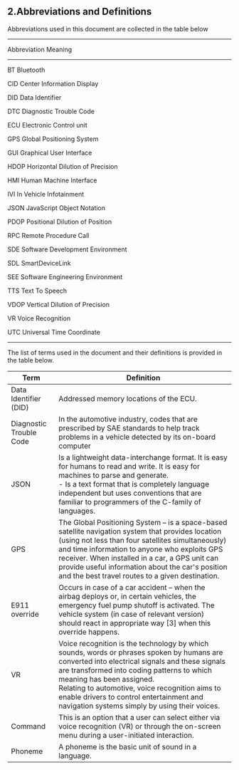 ## 2.Abbreviations and Definitions
Abbreviations used in this document are collected in the table below

---------------------------------------------------------
Abbreviation     Meaning
------------     ----------------------------------------  
BT               Bluetooth

CID              Center Information Display

DID              Data Identifier

DTC              Diagnostic Trouble Code

ECU              Electronic Control unit

GPS              Global Positioning System

GUI              Graphical User Interface

HDOP             Horizontal Dilution of Precision

HMI              Human Machine Interface

IVI              In Vehicle Infotainment

JSON             JavaScript Object Notation

PDOP             Positional Dilution of Position

RPC              Remote Procedure Call

SDE              Software Development Environment

SDL              SmartDeviceLink

SEE              Software Engineering Environment

TTS              Text To Speech

VDOP             Vertical Dilution of Precision

VR               Voice Recognition

UTC              Universal Time Coordinate

------------------------------------------------------------


The list of terms used in the document and their definitions is provided in the table below. 

| **Term** | **Definition**                                                                                              |
|------------------|-----------------------------------------------------------------------------------------------------|
| Data Identifier (DID)       | Addressed memory locations of the ECU.                                |
| Diagnostic Trouble Code     | In the automotive industry, codes that are prescribed by SAE standards to help track problems in a vehicle detected by its on-board computer                                                                   |
| JSON                        | Is a lightweight data-interchange format. It is easy for humans to read and write. It is easy for machines to parse and generate.<br>- Is a text format that is completely language independent but uses conventions that are familiar to programmers of the C-family of languages.|
| GPS                         | The Global Positioning System – is a space-based satellite navigation system that provides location (using not less than four satellites simultaneously) and time information to anyone who exploits GPS receiver. When installed in a car, a GPS unit can provide useful information about the car's position and the best travel routes to a given destination.|
|E911 override                | Occurs in case of a car accident – when the airbag deploys or, in certain vehicles, the emergency fuel pump shutoff is activated. The vehicle system (in case of relevant version) should react in appropriate way [3] when this override happens.|
| VR                          | Voice recognition is the technology by which sounds, words or phrases spoken by humans are converted into electrical signals and these signals are transformed into coding patterns to which meaning has been assigned.<br>Relating to automotive, voice recognition aims to enable drivers to control entertainment and navigation systems simply by using their voices. |
| Command                     | This is an option that a user can select either via voice recognition (VR) or through the on-screen menu during a user-initiated interaction.|
| Phoneme                     | A phoneme is the basic unit of sound in a language.|
